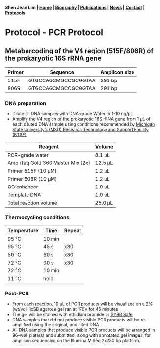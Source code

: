 **Shen Jean Lim \| [Home](https://shenjean.github.io) \| [Biography](../bio.md) \| [Publications](../pubs.md) \| [News](../news.md) \| [Contact](../contact.md) \| [Protocols](../protocols.md)**

# Protocol - PCR Protocol 
## Metabarcoding of the V4 region (515F/806R) of the prokaryotic 16S rRNA gene

| Primer | Sequence |	Amplicon size | 
| ------ | -------- | ------------ |
| 515F | GTGCCAGCMGCCGCGGTAA | 291 bp |
| 806R | GTGCCAGCMGCCGCGGTAA | 291 bp | 

### DNA preparation
- Dilute all DNA samples with DNA-grade Water to 1-10 ng/µL.
- Amplify the V4 region of the prokaryotic 16S rRNA gene from 1 µL of each diluted DNA sample using conditions recommended by [Michigan State University’s (MSU) Research Technology and Support Facility (RTSF)](https://rtsf.natsci.msu.edu/genomics/technical-documents/amplicon-metagenomic-guide.aspx):

| Reagent | Volume |
| ------- | ------ |
| PCR-grade water |	8.1 µL |
| AmpliTaq Gold 360 Master Mix (2x)	| 12.5 µL |
| Primer 515F (10 µM)	| 1.2 µL |
| Primer 806R (10 µM)	| 1.2 µL |
| GC enhancer	| 1.0 µL |
| Template DNA	| 1.0 µL |
| Total reaction volume	| 25.0 µL |

### Thermocycling conditions

| Temperature |	Time |	Repeat |
| ------- | ------ | ------ | 
| 95 °C	| 10 min	|
| 95 °C	| 45 s | x30 |
| 50 °C	| 60 s | x30 |
| 72 °C	| 90 s | x30 |
| 72 °C	| 10 min | |	
| 11 °C	| hold	| |

### Post-PCR

- From each reaction, 10 µL of PCR products will be visualized on a 2% (wt/vol) 1xSB agarose gel ran at 170V for 45 minutes
- The gel will be stained with ethidium bromide or [SYBR Safe](https://www.thermofisher.com/us/en/home/life-science/dna-rna-purification-analysis/nucleic-acid-gel-electrophoresis/dna-stains/sybr-safe.html)
- DNA samples that did not produce visible PCR products will be re-amplified using the original, undiluted DNA
- All DNA samples that produce visible PCR products will be arranged in 96-well plate(s) and submitted, along with annotated gel images, for amplicon sequencing on the Illumina MiSeq 2x250 bp platform.
